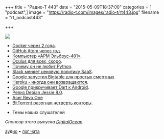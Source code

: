 +++
title = "Радио-Т 443"
date = "2015-05-09T18:37:00"
categories = [ "podcast",]
image = "https://radio-t.com/images/radio-t/rt443.jpg"
filename = "rt_podcast443"

+++

![](https://radio-t.com/images/radio-t/rt443.jpg)

* [Docker через 2 года](https://blog.docker.com/2015/05/dockers-2nd-birthday-by-the-numbers/).
* [GitHub Atom через год](http://venturebeat.com/2015/05/06/githubs-atom-text-editor-picks-up-750k-downloads-in-its-first-year-with-300k-monthly-users/).
* [Компьютер «АРМ Эльбрус-401»](http://www.3dnews.ru/913874).
* [Oculus для всех, скоро](http://social.techcrunch.com/2015/05/06/oculus-confirms-gear-vr-consumer-launch-on-track-for-later-this-year/).
* [Почему он не любит Python](http://prsm.tc/S1xjou).
* [Slack меняет ценовую политику SaaS](http://prsm.tc/yM92gL).
* [Google запустил Bigtable для простых смертных](http://www.forbes.com/sites/paulmiller/2015/05/06/google-launches-bigtable-a-big-managed-database-in-the-cloud/).
* [Heroku - иногда они возвращаются](https://blog.heroku.com/archives/2015/5/7/new-dyno-types-public-beta).
* [Google прикручивает Dart к Android](http://www.opennet.ru/opennews/art.shtml?num=42153).
* [Релиз Debian Jessie 8.0](http://habrahabr.ru/post/256617/).
* [Acer Revo One](http://mashable.com/2015/04/23/acer-revo-one-mini-pc-hands-on/)
* [BitTorrent разогнал четверть конторы](http://www.engadget.com/2015/04/24/bittorrent-reportedly-laid-off-dozens-of-employees/).
- Темы наших слушателей

_Спонсор этого выпуска [DigitalOcean](https://www.digitalocean.com)_

[аудио](http://cdn.radio-t.com/rt_podcast443.mp3) • [лог чата](http://chat.radio-t.com/logs/radio-t-443.html)
<audio src="http://cdn.radio-t.com/rt_podcast443.mp3" preload="none"></audio>